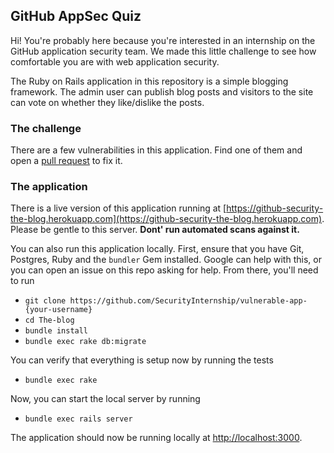 ## GitHub AppSec Quiz

Hi! You're probably here because you're interested in an internship on the GitHub application security team. We made this little challenge to see how comfortable you are with web application security.

The Ruby on Rails application in this repository is a simple blogging framework. The admin user can publish blog posts and visitors to the site can vote on whether they like/dislike the posts.

### The challenge

There are a few vulnerabilities in this application. Find one of them and open a [pull request](https://help.github.com/articles/using-pull-requests/) to fix it.

### The application

There is a live version of this application running at [https://github-security-the-blog.herokuapp.com](https://github-security-the-blog.herokuapp.com). Please be gentle to this server. **Dont' run automated scans against it.**

You can also run this application locally. First, ensure that you have Git, Postgres, Ruby and the `bundler` Gem installed. Google can help with this, or you can open an issue on this repo asking for help. From there, you'll need to run

- `git clone https://github.com/SecurityInternship/vulnerable-app-{your-username}`
- `cd The-blog`
- `bundle install`
- `bundle exec rake db:migrate`

You can verify that everything is setup now by running the tests

- `bundle exec rake`

Now, you can start the local server by running

- `bundle exec rails server`

The application should now be running locally at [http://localhost:3000](http://localhost:3000).

